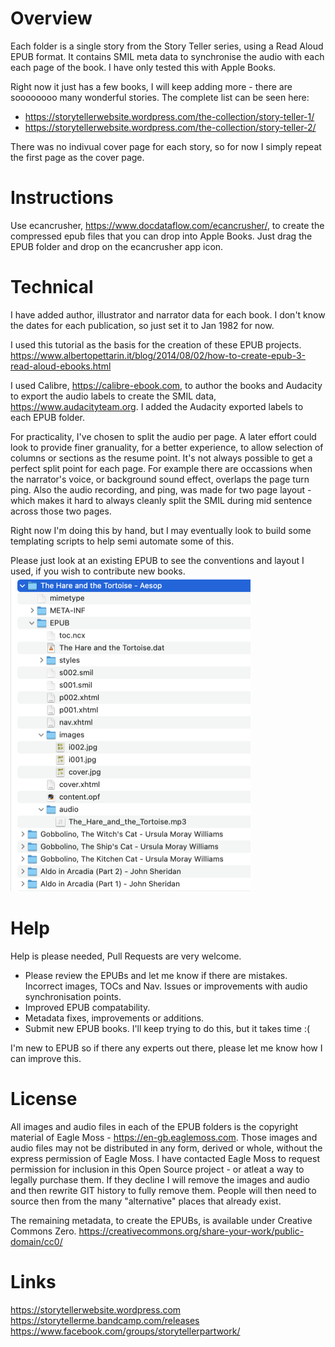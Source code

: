 # Overview
Each folder is a single story from the Story Teller series, using a Read Aloud EPUB format. It contains SMIL meta data to synchronise the audio with each each page of the book. I have only tested this with Apple Books.

Right now it just has a few books, I will keep adding more - there are soooooooo many wonderful stories. The complete list can be seen here:
- https://storytellerwebsite.wordpress.com/the-collection/story-teller-1/
- https://storytellerwebsite.wordpress.com/the-collection/story-teller-2/

There was no indivual cover page for each story, so for now I simply repeat the first page as the cover page.

# Instructions
Use ecancrusher, https://www.docdataflow.com/ecancrusher/, to create the compressed epub files that you can drop into Apple Books. Just drag the EPUB folder and drop on the ecancrusher app icon.

# Technical
I have added author, illustrator and narrator data for each book. I don't know the dates for each publication, so just set it to Jan 1982 for now.

I used this tutorial as the basis for the creation of these EPUB projects.
https://www.albertopettarin.it/blog/2014/08/02/how-to-create-epub-3-read-aloud-ebooks.html

I used Calibre, https://calibre-ebook.com, to author the books and Audacity to export the audio labels to create the SMIL data, https://www.audacityteam.org. I added the Audacity exported labels to each EPUB folder.

For practicality, I've chosen to split the audio per page. A later effort could look to provide finer granuality, for a better experience, to allow selection of columns or sections as the resume point. It's not always possible to get a perfect split point for each page. For example there are occassions when the narrator's voice, or background sound effect, overlaps the page turn ping. Also the audio recording, and ping, was made for two page layout - which makes it hard to always cleanly split the SMIL during mid sentence across those two pages. 

Right now I'm doing this by hand, but I may eventually look to build some templating scripts to help semi automate some of this.

Please just look at an existing EPUB to see the conventions and layout I used, if you wish to contribute new books.
[<img src="https://github.com/mdproctor/storyteller/raw/main/ExampleLayout.png" width="384" height="504"/>](https://github.com/mdproctor/storyteller/raw/main/ExampleLayout.png)

# Help
Help is please needed, Pull Requests are very welcome.
- Please review the EPUBs and let me know if there are mistakes. Incorrect images, TOCs and Nav. Issues or improvements with audio synchronisation points.
- Improved EPUB compatability.
- Metadata fixes, improvements or additions.
- Submit new EPUB books. I'll keep trying to do this, but it takes time :(

I'm new to EPUB so if there any experts out there, please let me know how I can improve this. 

# License
All images and audio files in each of the EPUB folders is the copyright material of Eagle Moss - https://en-gb.eaglemoss.com.
Those images and audio files may not be distributed in any form, derived or whole, without the express permission of Eagle Moss. I have contacted Eagle Moss to request permission for inclusion in this Open Source project - or atleat a way to legally purchase them. If they decline I will remove the images and audio and then rewrite GIT history to fully remove them. People will then need to source then from the many "alternative" places that already exist.

The remaining metadata, to create the EPUBs, is available under Creative Commons Zero.
https://creativecommons.org/share-your-work/public-domain/cc0/

# Links
https://storytellerwebsite.wordpress.com
https://storytellerme.bandcamp.com/releases
https://www.facebook.com/groups/storytellerpartwork/


